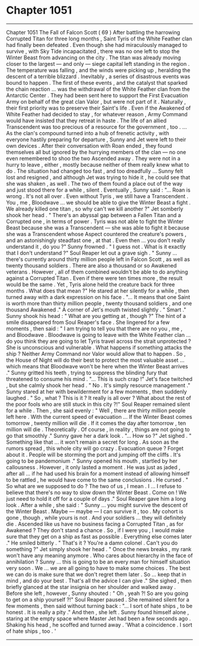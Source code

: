 
# Chapter 1051


---

Chapter 1051 The Fall of Falcon Scott ( 69 )
After battling the harrowing Corrupted Titan for three long months , Saint Tyris of the White Feather clan had finally been defeated . Even though she had miraculously managed to survive , with Sky Tide incapacitated , there was no one left to stop the Winter Beast from advancing on the city .
The titan was already moving closer to the largest — and only — siege capital left standing in the region . The temperature was falling , and the winds were picking up , heralding the descent of a terrible blizzard .
Inevitably , a series of disastrous events was bound to happen .
The first of these events , and the catalyst that sparked the chain reaction ... was the withdrawal of the White Feather clan from the Antarctic Center . They had been sent here to support the First Evacuation Army on behalf of the great clan Valor , but were not part of it . Naturally , their first priority was to preserve their Saint's life .
Even if the Awakened of White Feather had decided to stay , for whatever reason , Army Command would have insisted that they retreat in haste . The life of an allied Transcendent was too precious of a resource for the government , too .
... As the clan's compound turned into a hub of frenetic activity , with everyone hastily preparing for departure , Sunny and Jet were left to their own devices . After their conversation with Roan ended , they found themselves all but ignored by the hurrying members of the clan — no one even remembered to shoo the two Ascended away .
They were not in a hurry to leave , either , mostly because neither of them really knew what to do . The situation had changed too fast , and too dreadfully ... Sunny felt lost and resigned , and although Jet was trying to hide it , he could see that she was shaken , as well .
The two of them found a place out of the way and just stood there for a while , silent .
Eventually , Sunny said :
"... Roan is wrong . It's not all over . Even without Tyris , we still have a Transcendent . You , me , Bloodwave ... we should be able to give the Winter Beast a fight . We already killed one titan , so why can't we kill another ?"
Jet somberly shook her head .
" There's an abyssal gap between a Fallen Titan and a Corrupted one , in terms of power . Tyris was not able to fight the Winter Beast because she was a Transcendent — she was able to fight it because she was a Transcendent whose Aspect countered the creature's powers , and an astonishingly steadfast one , at that . Even then ... you don't really understand it , do you ?"
Sunny frowned .
" I guess not . What is it exactly that I don't understand ?"
Soul Reaper let out a grave sigh .
" Sunny ... there's currently around thirty million people left in Falcon Scott , as well as twenty thousand soldiers . There are also a thousand or so Awakened veterans . However , all of them combined wouldn't be able to do anything against a Corrupted Titan . Even if there were ten times more , the result would be the same . Yet , Tyris alone held the creature back for three months . What does that mean ?"
He stared at her silently for a while , then turned away with a dark expression on his face .
"... It means that one Saint is worth more than thirty million people , twenty thousand soldiers , and one thousand Awakened ."
A corner of Jet's mouth twisted slightly .
" Smart ."
Sunny shook his head :
" What are you getting at , though ?"
The hint of a smile disappeared from Soul Reaper's face . She lingered for a few moments , then said :
" I am trying to tell you that there are no you , me , and Bloodwave . Bloodwave is going to leave with the White Feather clan ... do you think they are going to let Tyris travel across the strait unprotected ? She is unconscious and vulnerable . What happens if something attacks the ship ? Neither Army Command nor Valor would allow that to happen . So , the House of Night will do their best to protect the most valuable asset ... which means that Bloodwave won't be here when the Winter Beast arrives ."
Sunny gritted his teeth , trying to suppress the blinding fury that threatened to consume his mind .
"... This is such crap !"
Jet's face twitched , but she calmly shook her head .
" No . It's simply resource management ."
Sunny stared at her with bewilderment for a few moments , then suddenly laughed .
" So , what ? This is it ? It really is all over ? What about the rest of the poor fools who are still stuck in this city ?!"
Soul Reaper remained silent for a while . Then , she said evenly :
" Well , there are thirty million people left here . With the current speed of evacuation ... If the Winter Beast comes tomorrow , twenty million will die . If it comes the day after tomorrow , ten million will die . Theoretically . Of course , in reality , things are not going to go that smoothly ."
Sunny gave her a dark look .
"... How so ?"
Jet sighed .
" Something like that ... it won't remain a secret for long . As soon as the rumors spread , this whole city will go crazy . Evacuation queue ? Forget about it . People will be storming the port and jumping off the cliffs . It's going to be pandemonium ."
Sunny opened his mouth , startled by her callousness . However , it only lasted a moment . He was just as jaded , after all ... if he had used his brain for a moment instead of allowing himself to be rattled , he would have come to the same conclusions .
He cursed .
" So what are we supposed to do ? The two of us , I mean . I ... I refuse to believe that there's no way to slow down the Winter Beast . Come on ! We just need to hold it off for a couple of days ."
Soul Reaper gave him a long look .
After a while , she said :
" Sunny ... you might survive the descent of the Winter Beast . Maybe — maybe — I can survive it , too . My cohort is gone , though , while yours is not . And your soldiers ... they will definitely die . Ascended like us have no business facing a Corrupted Titan , as for Awakened ? They don't stand a chance . So , if I were you , I would make sure that they get on a ship as fast as possible . Everything else comes later ."
He smiled bitterly .
" That's it ? You're a damn colonel . Can't you do something ?"
Jet simply shook her head .
" Once the news breaks , my rank won't have any meaning anymore . Who cares about hierarchy in the face of annihilation ? Sunny ... this is going to be an every man for himself situation very soon . We ... we are all going to have to make some choices . The best we can do is make sure that we don't regret them later . So ... keep that in mind , and do your best . That's all the advice I can give ."
She sighed , then briefly glanced at the star insignia on her shoulder and walked away .
Before she left , however , Sunny shouted :
" Oh , yeah ?! So are you going to get on a ship yourself ?!"
Soul Reaper paused . She remained silent for a few moments , then said without turning back :
"... I sort of hate ships , to be honest . It is really a pity ."
And then , she left .
Sunny found himself alone , staring at the empty space where Master Jet had been a few seconds ago . Shaking his head , he scoffed and turned away .
'What a coincidence . I sort of hate ships , too . '

---

